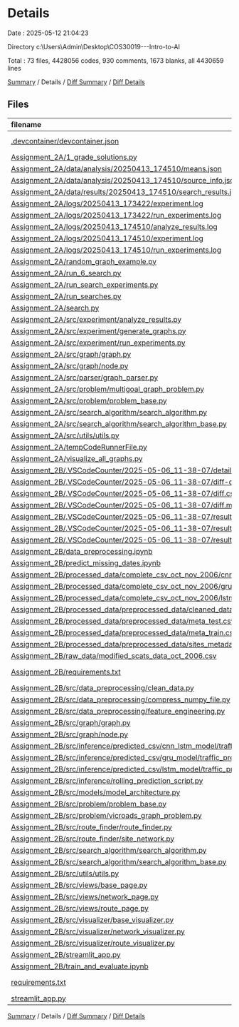 # Details

Date : 2025-05-12 21:04:23

Directory c:\\Users\\Admin\\Desktop\\COS30019---Intro-to-AI

Total : 73 files,  4428056 codes, 930 comments, 1673 blanks, all 4430659 lines

[Summary](results.md) / Details / [Diff Summary](diff.md) / [Diff Details](diff-details.md)

## Files
| filename | language | code | comment | blank | total |
| :--- | :--- | ---: | ---: | ---: | ---: |
| [.devcontainer/devcontainer.json](/.devcontainer/devcontainer.json) | JSON with Comments | 32 | 1 | 0 | 33 |
| [Assignment\_2A/1\_grade\_solutions.py](/Assignment_2A/1_grade_solutions.py) | Python | 187 | 31 | 50 | 268 |
| [Assignment\_2A/data/analysis/20250413\_174510/means.json](/Assignment_2A/data/analysis/20250413_174510/means.json) | JSON | 282 | 0 | 0 | 282 |
| [Assignment\_2A/data/analysis/20250413\_174510/source\_info.json](/Assignment_2A/data/analysis/20250413_174510/source_info.json) | JSON | 16 | 0 | 0 | 16 |
| [Assignment\_2A/data/results/20250413\_174510/search\_results.json](/Assignment_2A/data/results/20250413_174510/search_results.json) | JSON | 866 | 0 | 0 | 866 |
| [Assignment\_2A/logs/20250413\_173422/experiment.log](/Assignment_2A/logs/20250413_173422/experiment.log) | Log | 8 | 0 | 1 | 9 |
| [Assignment\_2A/logs/20250413\_173422/run\_experiments.log](/Assignment_2A/logs/20250413_173422/run_experiments.log) | Log | 117 | 0 | 1 | 118 |
| [Assignment\_2A/logs/20250413\_174510/analyze\_results.log](/Assignment_2A/logs/20250413_174510/analyze_results.log) | Log | 38 | 0 | 1 | 39 |
| [Assignment\_2A/logs/20250413\_174510/experiment.log](/Assignment_2A/logs/20250413_174510/experiment.log) | Log | 17 | 0 | 1 | 18 |
| [Assignment\_2A/logs/20250413\_174510/run\_experiments.log](/Assignment_2A/logs/20250413_174510/run_experiments.log) | Log | 512 | 0 | 1 | 513 |
| [Assignment\_2A/random\_graph\_example.py](/Assignment_2A/random_graph_example.py) | Python | 210 | 21 | 46 | 277 |
| [Assignment\_2A/run\_6\_search.py](/Assignment_2A/run_6_search.py) | Python | 94 | 17 | 23 | 134 |
| [Assignment\_2A/run\_search\_experiments.py](/Assignment_2A/run_search_experiments.py) | Python | 227 | 26 | 43 | 296 |
| [Assignment\_2A/run\_searches.py](/Assignment_2A/run_searches.py) | Python | 47 | 10 | 18 | 75 |
| [Assignment\_2A/search.py](/Assignment_2A/search.py) | Python | 44 | 11 | 14 | 69 |
| [Assignment\_2A/src/experiment/analyze\_results.py](/Assignment_2A/src/experiment/analyze_results.py) | Python | 372 | 46 | 86 | 504 |
| [Assignment\_2A/src/experiment/generate\_graphs.py](/Assignment_2A/src/experiment/generate_graphs.py) | Python | 176 | 19 | 40 | 235 |
| [Assignment\_2A/src/experiment/run\_experiments.py](/Assignment_2A/src/experiment/run_experiments.py) | Python | 335 | 32 | 68 | 435 |
| [Assignment\_2A/src/graph/graph.py](/Assignment_2A/src/graph/graph.py) | Python | 16 | 0 | 5 | 21 |
| [Assignment\_2A/src/graph/node.py](/Assignment_2A/src/graph/node.py) | Python | 60 | 2 | 16 | 78 |
| [Assignment\_2A/src/parser/graph\_parser.py](/Assignment_2A/src/parser/graph_parser.py) | Python | 135 | 15 | 32 | 182 |
| [Assignment\_2A/src/problem/multigoal\_graph\_problem.py](/Assignment_2A/src/problem/multigoal_graph_problem.py) | Python | 353 | 37 | 78 | 468 |
| [Assignment\_2A/src/problem/problem\_base.py](/Assignment_2A/src/problem/problem_base.py) | Python | 21 | 1 | 5 | 27 |
| [Assignment\_2A/src/search\_algorithm/search\_algorithm.py](/Assignment_2A/src/search_algorithm/search_algorithm.py) | Python | 135 | 14 | 59 | 208 |
| [Assignment\_2A/src/search\_algorithm/search\_algorithm\_base.py](/Assignment_2A/src/search_algorithm/search_algorithm_base.py) | Python | 28 | 0 | 5 | 33 |
| [Assignment\_2A/src/utils/utils.py](/Assignment_2A/src/utils/utils.py) | Python | 65 | 5 | 16 | 86 |
| [Assignment\_2A/tempCodeRunnerFile.py](/Assignment_2A/tempCodeRunnerFile.py) | Python | 53 | 10 | 11 | 74 |
| [Assignment\_2A/visualize\_all\_graphs.py](/Assignment_2A/visualize_all_graphs.py) | Python | 135 | 20 | 29 | 184 |
| [Assignment\_2B/.VSCodeCounter/2025-05-06\_11-38-07/details.md](/Assignment_2B/.VSCodeCounter/2025-05-06_11-38-07/details.md) | Markdown | 47 | 0 | 6 | 53 |
| [Assignment\_2B/.VSCodeCounter/2025-05-06\_11-38-07/diff-details.md](/Assignment_2B/.VSCodeCounter/2025-05-06_11-38-07/diff-details.md) | Markdown | 85 | 0 | 6 | 91 |
| [Assignment\_2B/.VSCodeCounter/2025-05-06\_11-38-07/diff.csv](/Assignment_2B/.VSCodeCounter/2025-05-06_11-38-07/diff.csv) | CSV | 78 | 0 | 0 | 78 |
| [Assignment\_2B/.VSCodeCounter/2025-05-06\_11-38-07/diff.md](/Assignment_2B/.VSCodeCounter/2025-05-06_11-38-07/diff.md) | Markdown | 78 | 0 | 7 | 85 |
| [Assignment\_2B/.VSCodeCounter/2025-05-06\_11-38-07/results.csv](/Assignment_2B/.VSCodeCounter/2025-05-06_11-38-07/results.csv) | CSV | 40 | 0 | 0 | 40 |
| [Assignment\_2B/.VSCodeCounter/2025-05-06\_11-38-07/results.json](/Assignment_2B/.VSCodeCounter/2025-05-06_11-38-07/results.json) | JSON | 1 | 0 | 0 | 1 |
| [Assignment\_2B/.VSCodeCounter/2025-05-06\_11-38-07/results.md](/Assignment_2B/.VSCodeCounter/2025-05-06_11-38-07/results.md) | Markdown | 42 | 0 | 7 | 49 |
| [Assignment\_2B/data\_preprocessing.ipynb](/Assignment_2B/data_preprocessing.ipynb) | JSON | 419 | 0 | 1 | 420 |
| [Assignment\_2B/predict\_missing\_dates.ipynb](/Assignment_2B/predict_missing_dates.ipynb) | JSON | 667 | 0 | 1 | 668 |
| [Assignment\_2B/processed\_data/complete\_csv\_oct\_nov\_2006/cnn\_lstm\_model/cnn\_lstm\_model\_complete\_data.csv](/Assignment_2B/processed_data/complete_csv_oct_nov_2006/cnn_lstm_model/cnn_lstm_model_complete_data.csv) | CSV | 802,273 | 0 | 1 | 802,274 |
| [Assignment\_2B/processed\_data/complete\_csv\_oct\_nov\_2006/gru\_model/gru\_model\_complete\_data.csv](/Assignment_2B/processed_data/complete_csv_oct_nov_2006/gru_model/gru_model_complete_data.csv) | CSV | 802,273 | 0 | 1 | 802,274 |
| [Assignment\_2B/processed\_data/complete\_csv\_oct\_nov\_2006/lstm\_model/lstm\_model\_complete\_data.csv](/Assignment_2B/processed_data/complete_csv_oct_nov_2006/lstm_model/lstm_model_complete_data.csv) | CSV | 802,273 | 0 | 1 | 802,274 |
| [Assignment\_2B/processed\_data/preprocessed\_data/cleaned\_data.csv](/Assignment_2B/processed_data/preprocessed_data/cleaned_data.csv) | CSV | 396,289 | 0 | 1 | 396,290 |
| [Assignment\_2B/processed\_data/preprocessed\_data/meta\_test.csv](/Assignment_2B/processed_data/preprocessed_data/meta_test.csv) | CSV | 96,001 | 0 | 1 | 96,002 |
| [Assignment\_2B/processed\_data/preprocessed\_data/meta\_train.csv](/Assignment_2B/processed_data/preprocessed_data/meta_train.csv) | CSV | 296,281 | 0 | 1 | 296,282 |
| [Assignment\_2B/processed\_data/preprocessed\_data/sites\_metadata.json](/Assignment_2B/processed_data/preprocessed_data/sites_metadata.json) | JSON | 588 | 0 | 0 | 588 |
| [Assignment\_2B/raw\_data/modified\_scats\_data\_oct\_2006.csv](/Assignment_2B/raw_data/modified_scats_data_oct_2006.csv) | CSV | 4,193 | 0 | 1 | 4,194 |
| [Assignment\_2B/requirements.txt](/Assignment_2B/requirements.txt) | pip requirements | 12 | 0 | 0 | 12 |
| [Assignment\_2B/src/data\_preprocessing/clean\_data.py](/Assignment_2B/src/data_preprocessing/clean_data.py) | Python | 353 | 62 | 103 | 518 |
| [Assignment\_2B/src/data\_preprocessing/compress\_numpy\_file.py](/Assignment_2B/src/data_preprocessing/compress_numpy_file.py) | Python | 42 | 11 | 21 | 74 |
| [Assignment\_2B/src/data\_preprocessing/feature\_engineering.py](/Assignment_2B/src/data_preprocessing/feature_engineering.py) | Python | 398 | 94 | 128 | 620 |
| [Assignment\_2B/src/graph/graph.py](/Assignment_2B/src/graph/graph.py) | Python | 15 | 0 | 3 | 18 |
| [Assignment\_2B/src/graph/node.py](/Assignment_2B/src/graph/node.py) | Python | 60 | 2 | 16 | 78 |
| [Assignment\_2B/src/inference/predicted\_csv/cnn\_lstm\_model/traffic\_predictions\_oct\_nov\_2006.csv](/Assignment_2B/src/inference/predicted_csv/cnn_lstm_model/traffic_predictions_oct_nov_2006.csv) | CSV | 405,697 | 0 | 1 | 405,698 |
| [Assignment\_2B/src/inference/predicted\_csv/gru\_model/traffic\_predictions\_oct\_nov\_2006.csv](/Assignment_2B/src/inference/predicted_csv/gru_model/traffic_predictions_oct_nov_2006.csv) | CSV | 405,697 | 0 | 1 | 405,698 |
| [Assignment\_2B/src/inference/predicted\_csv/lstm\_model/traffic\_predictions\_oct\_nov\_2006.csv](/Assignment_2B/src/inference/predicted_csv/lstm_model/traffic_predictions_oct_nov_2006.csv) | CSV | 405,697 | 0 | 1 | 405,698 |
| [Assignment\_2B/src/inference/rolling\_prediction\_script.py](/Assignment_2B/src/inference/rolling_prediction_script.py) | Python | 336 | 46 | 74 | 456 |
| [Assignment\_2B/src/models/model\_architecture.py](/Assignment_2B/src/models/model_architecture.py) | Python | 399 | 73 | 96 | 568 |
| [Assignment\_2B/src/problem/problem\_base.py](/Assignment_2B/src/problem/problem_base.py) | Python | 21 | 1 | 5 | 27 |
| [Assignment\_2B/src/problem/vicroads\_graph\_problem.py](/Assignment_2B/src/problem/vicroads_graph_problem.py) | Python | 237 | 36 | 55 | 328 |
| [Assignment\_2B/src/route\_finder/route\_finder.py](/Assignment_2B/src/route_finder/route_finder.py) | Python | 284 | 47 | 63 | 394 |
| [Assignment\_2B/src/route\_finder/site\_network.py](/Assignment_2B/src/route_finder/site_network.py) | Python | 171 | 28 | 36 | 235 |
| [Assignment\_2B/src/search\_algorithm/search\_algorithm.py](/Assignment_2B/src/search_algorithm/search_algorithm.py) | Python | 135 | 14 | 59 | 208 |
| [Assignment\_2B/src/search\_algorithm/search\_algorithm\_base.py](/Assignment_2B/src/search_algorithm/search_algorithm_base.py) | Python | 28 | 0 | 5 | 33 |
| [Assignment\_2B/src/utils/utils.py](/Assignment_2B/src/utils/utils.py) | Python | 476 | 81 | 136 | 693 |
| [Assignment\_2B/src/views/base\_page.py](/Assignment_2B/src/views/base_page.py) | Python | 34 | 1 | 4 | 39 |
| [Assignment\_2B/src/views/network\_page.py](/Assignment_2B/src/views/network_page.py) | Python | 213 | 23 | 35 | 271 |
| [Assignment\_2B/src/views/route\_page.py](/Assignment_2B/src/views/route_page.py) | Python | 328 | 48 | 60 | 436 |
| [Assignment\_2B/src/visualizer/base\_visualizer.py](/Assignment_2B/src/visualizer/base_visualizer.py) | Python | 52 | 2 | 7 | 61 |
| [Assignment\_2B/src/visualizer/network\_visualizer.py](/Assignment_2B/src/visualizer/network_visualizer.py) | Python | 105 | 7 | 16 | 128 |
| [Assignment\_2B/src/visualizer/route\_visualizer.py](/Assignment_2B/src/visualizer/route_visualizer.py) | Python | 152 | 19 | 33 | 204 |
| [Assignment\_2B/streamlit\_app.py](/Assignment_2B/streamlit_app.py) | Python | 106 | 11 | 22 | 139 |
| [Assignment\_2B/train\_and\_evaluate.ipynb](/Assignment_2B/train_and_evaluate.ipynb) | JSON | 770 | 0 | 1 | 771 |
| [requirements.txt](/requirements.txt) | pip requirements | 12 | 0 | 0 | 12 |
| [streamlit\_app.py](/streamlit_app.py) | Python | 17 | 6 | 8 | 31 |

[Summary](results.md) / Details / [Diff Summary](diff.md) / [Diff Details](diff-details.md)